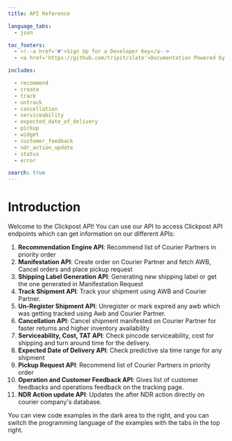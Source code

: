 ```yaml
---
title: API Reference

language_tabs:
  - json

toc_footers:
  - <!--a href='#'>Sign Up for a Developer Key</a-->
  - <a href='https://github.com/tripit/slate'>Documentation Powered by Slate</a>

includes:

  - recommend
  - create
  - track
  - untrack
  - cancellation
  - serviceability
  - expected_date_of_delivery
  - pickup
  - widget
  - customer_feedback
  - ndr_action_update
  - status
  - error

search: true
---
```


# Introduction

Welcome to the Clickpost API! You can use our API to access Clickpost API endpoints which can get information on our different APIs:

1. __Recommendation Engine API__: Recommend list of Courier Partners in priority order
2. __Manifestation API__: Create order on Courier Partner and fetch AWB, Cancel orders and place pickup request
3. __Shipping Label Generation API__: Generating new shipping label or get the one generated in Manifestation Request
4. __Track Shipment API__: Track your shipment using AWB and Courier Partner.
5. __Un-Register Shipment API__: Unregister or mark expired any awb which was getting tracked using Awb and Courier Partner.
6. __Cancellation API__: Cancel shipment manifested on Courier Partner for faster returns and higher inventory availability
7. __Serviceability, Cost, TAT API__: Check pincode serviceability, cost for shipping and turn around time for the delivery.
8. __Expected Date of Delivery API__: Check predictive sla time range for any shipment
9. __Pickup Request API__: Recommend list of Courier Partners in priority order
10. __Operation and Customer Feedback API__: Gives list of customer feedbacks and operations feedback on the tracking page.
11. __NDR Action update API__: Updates the after NDR action directly on courier company's database.

<!--We have language bindings in Shell, Ruby, PHP and Python!-->

You can view code examples in the dark area to the right, and you can switch the programming language of the examples with the tabs in the top right.
